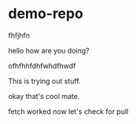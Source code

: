 # demo-repo
fhfjhfn

hello how are you doing?

ofhfhhfdhfwhdfhwdf

This is trying out stuff.

okay that's cool mate.

fetch worked now let's check for pull
